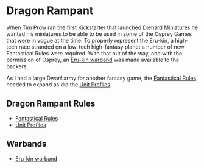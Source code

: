 # Dragon Rampant
When Tim Prow ran the first Kickstarter that launched [Diehard Miniatures](https://diehardminiatures.com/) he wanted his miniatures to be able to be used in some of the Osprey Games that were in vogue at the time.  To properly represent the Eru-kin, a high-tech race stranded on a low-tech high-fantasy planet a number of new Fantastical Rules were required.  With that out of the way, and with the permission of Osprey, an [Eru-kin warband](Erukin%20Warband.mkd) was made available to the backers.  

As I had a large Dwarf army for another fantasy game, the [Fantastical Rules](Fantastical%20Rules.mkd) needed to expand as did the [Unit Profiles](New%20Unit%20Profiles.mkd).

## Dragon Rampant Rules
* [Fantastical Rules](Fantastical%20Rules.mkd)
* [Unit Profiles](New%20Unit%20Profiles.mkd)

## Warbands
* [Eru-kin warband](Erukin%20Warband.mkd)